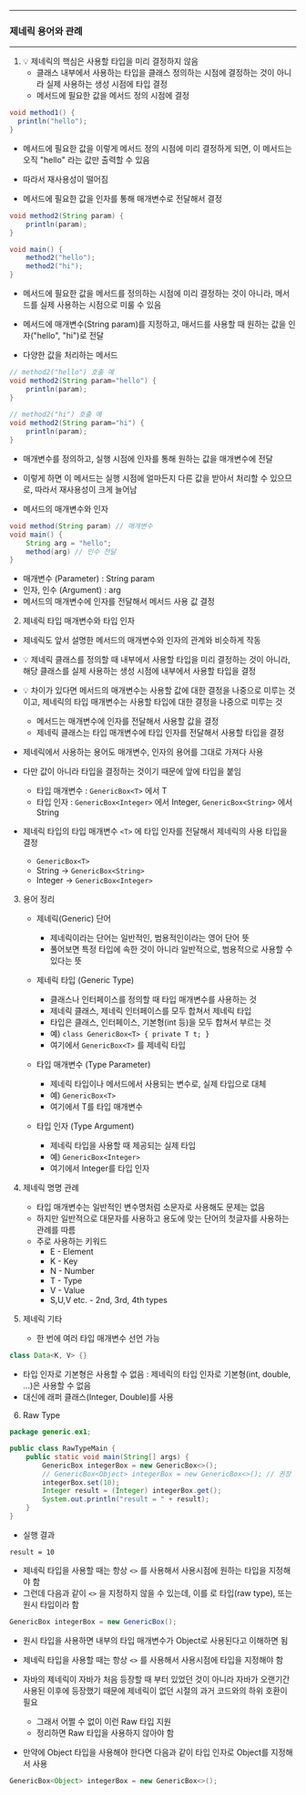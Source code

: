 -----
### 제네릭 용어와 관례
-----
1. 💡 제네릭의 핵심은 사용할 타입을 미리 결정하지 않음
   - 클래스 내부에서 사용하는 타입을 클래스 정의하는 시점에 결정하는 것이 아니라 실제 사용하는 생성 시점에 타입 결정
   - 메서드에 필요한 값을 메서드 정의 시점에 결정
```java
void method1() {
  println("hello");
}
```
   - 메서드에 필요한 값을 이렇게 메서드 정의 시점에 미리 결정하게 되면, 이 메서드는 오직 "hello" 라는 값만 출력할 수 있음
   - 따라서 재사용성이 떨어짐

   - 메서드에 필요한 값을 인자를 통해 매개변수로 전달해서 결정
```java
void method2(String param) {
    println(param);
}

void main() {
    method2("hello");
    method2("hi");
}
```
  - 메서드에 필요한 값을 메서드를 정의하는 시점에 미리 결정하는 것이 아니라, 메서드를 실제 사용하는 시점으로 미룰 수 있음
  - 메서드에 매개변수(String param)를 지정하고, 매서드를 사용할 때 원하는 값을 인자("hello", "hi")로 전달

  - 다양한 값을 처리하는 메서드
```java
// method2("hello") 호출 예
void method2(String param="hello") {
    println(param);
}
    
// method2("hi") 호출 예
void method2(String param="hi") {
    println(param);
}
```
  - 매개변수를 정의하고, 실행 시점에 인자를 통해 원하는 값을 매개변수에 전달
  - 이렇게 하면 이 메서드는 실행 시점에 얼마든지 다른 값을 받아서 처리할 수 있으므로, 따라서 재사용성이 크게 늘어남

  - 메서드의 매개변수와 인자
```java
void method(String param) // 매개변수
void main() {
    String arg = "hello";
    method(arg) // 인수 전달
}
```
  - 매개변수 (Parameter) : String param
  - 인자, 인수 (Argument) : arg
  - 메서드의 매개변수에 인자를 전달해서 메서드 사용 값 결정

2. 제네릭 타입 매개변수와 타입 인자
  - 제네릭도 앞서 설명한 메서드의 매개변수와 인자의 관계와 비슷하게 작동
  - 💡 제네릭 클래스를 정의할 때 내부에서 사용할 타입을 미리 결정하는 것이 아니라, 해당 클래스를 실제 사용하는 생성 시점에 내부에서 사용할 타입을 결정
  - 💡 차이가 있다면 메서드의 매개변수는 사용할 값에 대한 결정을 나중으로 미루는 것이고, 제네릭의 타입 매개변수는 사용할 타입에 대한 결정을 나중으로 미루는 것
    + 메서드는 매개변수에 인자를 전달해서 사용할 값을 결정
    + 제네릭 클래스는 타입 매개변수에 타입 인자를 전달해서 사용할 타입을 결정

  - 제네릭에서 사용하는 용어도 매개변수, 인자의 용어를 그대로 가져다 사용
  - 다만 값이 아니라 타입을 결정하는 것이기 때문에 앞에 타입을 붙임
     + 타입 매개변수 : ```GenericBox<T>``` 에서 T
     + 타입 인자 : ```GenericBox<Integer>``` 에서 Integer, ```GenericBox<String>``` 에서 String

   - 제네릭 타입의 타입 매개변수 ```<T>``` 에 타입 인자를 전달해서 제네릭의 사용 타입을 결정
     + ```GenericBox<T>```
     + String → ```GenericBox<String>```
     + Integer → ```GenericBox<Integer>```
    
3. 용어 정리
   - 제네릭(Generic) 단어
      + 제네릭이라는 단어는 일반적인, 범용적인이라는 영어 단어 뜻
      + 풀어보면 특정 타입에 속한 것이 아니라 일반적으로, 범용적으로 사용할 수 있다는 뜻

   - 제네릭 타입 (Generic Type)
      + 클래스나 인터페이스를 정의할 때 타입 매개변수를 사용하는 것
      + 제네릭 클래스, 제네릭 인터페이스를 모두 합쳐서 제네릭 타입
      + 타입은 클래스, 인터페이스, 기본형(int 등)을 모두 합쳐서 부르는 것
      + 예) ```class GenericBox<T> { private T t; }```
      + 여기에서 ```GenericBox<T>``` 를 제네릭 타입

    - 타입 매개변수 (Type Parameter)
      + 제네릭 타입이나 메서드에서 사용되는 변수로, 실제 타입으로 대체
      + 예) ```GenericBox<T>```
      + 여기에서 T를 타입 매개변수

    - 타입 인자 (Type Argument)
      + 제네릭 타입을 사용할 때 제공되는 실제 타입
      + 예) ```GenericBox<Integer>```
      + 여기에서 Integer를 타입 인자

4. 제네릭 명명 관례
    - 타입 매개변수는 일반적인 변수명처럼 소문자로 사용해도 문제는 없음
    - 하지만 일반적으로 대문자를 사용하고 용도에 맞는 단어의 첫글자를 사용하는 관례를 따름
    - 주로 사용하는 키워드
      + E - Element
      + K - Key
      + N - Number
      + T - Type
      + V - Value
      + S,U,V etc. - 2nd, 3rd, 4th types

5. 제네릭 기타
   - 한 번에 여러 타입 매개변수 선언 가능
```java
class Data<K, V> {}
```
   - 타입 인자로 기본형은 사용할 수 없음 : 제네릭의 타입 인자로 기본형(int, double, ...)은 사용할 수 없음
   - 대신에 래퍼 클래스(Integer, Double)를 사용

6. Raw Type
```java
package generic.ex1;

public class RawTypeMain {
    public static void main(String[] args) {
        GenericBox integerBox = new GenericBox<>();
        // GenericBox<Object> integerBox = new GenericBox<>(); // 권장
        integerBox.set(10);
        Integer result = (Integer) integerBox.get();
        System.out.println("result = " + result);
    }
}
```
  - 실행 결과
```
result = 10
```
  - 제네릭 타입을 사용할 때는 항상 ```<>``` 를 사용해서 사용시점에 원하는 타입을 지정해야 함
   - 그런데 다음과 같이 ```<>``` 을 지정하지 않을 수 있는데, 이를 로 타입(raw type), 또는 원시 타입이라 함
```java
GenericBox integerBox = new GenericBox();
```

  - 원시 타입을 사용하면 내부의 타입 매개변수가 Object로 사용된다고 이해하면 됨
  - 제네릭 타입을 사용할 때는 항상 ```<>``` 를 사용해서 사용시점에 타입을 지정해야 함
  - 자바의 제네릭이 자바가 처음 등장할 때 부터 있었던 것이 아니라 자바가 오랜기간 사용된 이후에 등장했기 때문에 제네릭이 없던 시절의 과거 코드와의 하위 호환이 필요
    + 그래서 어쩔 수 없이 이런 Raw 타입 지원
    + 정리하면 Raw 타입을 사용하지 않아야 함

  - 만약에 Object 타입을 사용해야 한다면 다음과 같이 타입 인자로 Object를 지정해서 사용
```java
GenericBox<Object> integerBox = new GenericBox<>();
```
